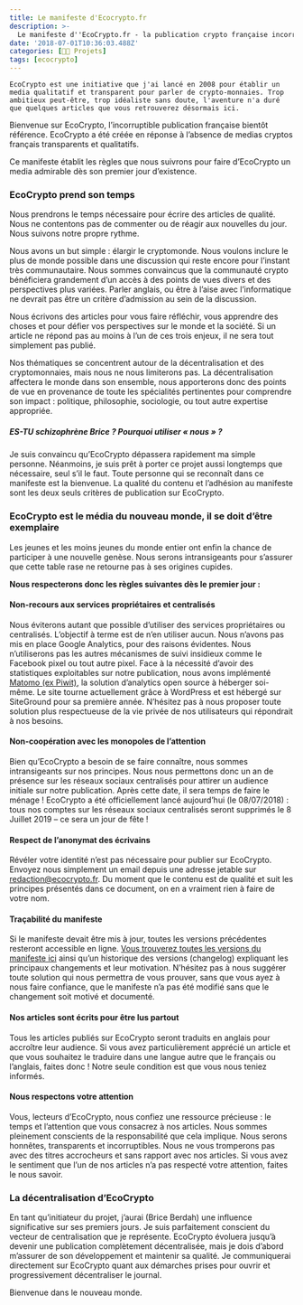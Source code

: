 ```yaml
---
title: Le manifeste d'Ecocrypto.fr
description: >-
  Le manifeste d''EcoCrypto.fr - la publication crypto française incorruptible, intransigeante et inachetable.
date: '2018-07-01T10:36:03.488Z'
categories: [👩‍🔧 Projets]
tags: [ecocrypto]
---
```


`EcoCrypto est une initiative que j'ai lancé en 2008 pour établir un media qualitatif et transparent pour parler de crypto-monnaies. Trop ambitieux peut-être, trop idéaliste sans doute, l'aventure n'a duré que quelques articles que vous retrouverez désormais ici.`

Bienvenue sur EcoCrypto, l’incorruptible publication française bientôt référence. EcoCrypto a été créée en réponse à l’absence de medias cryptos français transparents et qualitatifs.

Ce manifeste établit les règles que nous suivrons pour faire d’EcoCrypto un media admirable dès son premier jour d’existence.

### EcoCrypto prend son temps

Nous prendrons le temps nécessaire pour écrire des articles de qualité. Nous ne contentons pas de commenter ou de réagir aux nouvelles du jour. Nous suivons notre propre rythme.

Nous avons un but simple : élargir le cryptomonde. Nous voulons inclure le plus de monde possible dans une discussion qui reste encore pour l’instant très communautaire. Nous sommes convaincus que la communauté crypto bénéficiera grandement d’un accès à des points de vues divers et des perspectives plus variées. Parler anglais, ou être à l’aise avec l’informatique ne devrait pas être un critère d’admission au sein de la discussion.

Nous écrivons des articles pour vous faire réfléchir, vous apprendre des choses et pour défier vos perspectives sur le monde et la société. Si un article ne répond pas au moins à l’un de ces trois enjeux, il ne sera tout simplement pas publié.

Nos thématiques se concentrent autour de la décentralisation et des cryptomonnaies, mais nous ne nous limiterons pas. La décentralisation affectera le monde dans son ensemble, nous apporterons donc des points de vue en provenance de toute les spécialités pertinentes pour comprendre son impact : politique, philosophie, sociologie, ou tout autre expertise appropriée.

##### *ES-TU schizophrène Brice ? Pourquoi utiliser « nous » ?*

Je suis convaincu qu’EcoCrypto dépassera rapidement ma simple personne. Néanmoins, je suis prêt à porter ce projet aussi longtemps que nécessaire, seul s’il le faut. Toute personne qui se reconnaît dans ce manifeste est la bienvenue. La qualité du contenu et l’adhésion au manifeste sont les deux seuls critères de publication sur EcoCrypto.

### EcoCrypto est le média du nouveau monde, il se doit d’être exemplaire

Les jeunes et les moins jeunes du monde entier ont enfin la chance de participer à une nouvelle genèse. Nous serons intransigeants pour s’assurer que cette table rase ne retourne pas à ses origines cupides.

**Nous respecterons donc les règles suivantes dès le premier jour :**

#### Non-recours aux services propriétaires et centralisés

Nous éviterons autant que possible d’utiliser des services propriétaires ou centralisés. L’objectif à terme est de n’en utiliser aucun. Nous n’avons pas mis en place Google Analytics, pour des raisons évidentes. Nous n’utiliserons pas les autres mécanismes de suivi insidieux comme le Facebook pixel ou tout autre pixel. Face à la nécessité d’avoir des statistiques exploitables sur notre publication, nous avons implémenté [Matomo (ex Piwit)](https://matomo.org/), la solution d’analytics open source à héberger soi-même. Le site tourne actuellement grâce à WordPress et est hébergé sur SiteGround pour sa première année. N’hésitez pas à nous proposer toute solution plus respectueuse de la vie privée de nos utilisateurs qui répondrait à nos besoins.

#### Non-coopération avec les monopoles de l’attention

Bien qu’EcoCrypto a besoin de se faire connaître, nous sommes intransigeants sur nos principes. Nous nous permettons donc un an de présence sur les réseaux sociaux centralisés pour attirer un audience initiale sur notre publication. Après cette date, il sera temps de faire le ménage ! EcoCrypto a été officiellement lancé aujourd’hui (le 08/07/2018) : tous nos comptes sur les réseaux sociaux centralisés seront supprimés le 8 Juillet 2019 – ce sera un jour de fête !

#### Respect de l’anonymat des écrivains

Révéler votre identité n’est pas nécessaire pour publier sur EcoCrypto. Envoyez nous simplement un email depuis une adresse jetable sur <redaction@ecocrypto.fr>. Du moment que le contenu est de qualité et suit les principes présentés dans ce document, on en a vraiment rien à faire de votre nom.

#### Traçabilité du manifeste

Si le manifeste devait être mis à jour, toutes les versions précédentes resteront accessible en ligne. [Vous trouverez toutes les versions du manifeste ici](https://ecocrypto.fr/manifeste/) ainsi qu’un historique des versions (changelog) expliquant les principaux changements et leur motivation. N’hésitez pas à nous suggérer toute solution qui nous permettra de vous prouver, sans que vous ayez à nous faire confiance, que le manifeste n’a pas été modifié sans que le changement soit motivé et documenté.

#### Nos articles sont écrits pour être lus partout

Tous les articles publiés sur EcoCrypto seront traduits en anglais pour accroître leur audience. Si vous avez particulièrement apprécié un article et que vous souhaitez le traduire dans une langue autre que le français ou l’anglais, faites donc ! Notre seule condition est que vous nous teniez informés.

#### Nous respectons votre attention

Vous, lecteurs d’EcoCrypto, nous confiez une ressource précieuse : le temps et l’attention que vous consacrez à nos articles. Nous sommes pleinement conscients de la responsabilité que cela implique. Nous serons honnêtes, transparents et incorruptibles. Nous ne vous tromperons pas avec des titres accrocheurs et sans rapport avec nos articles. Si vous avez le sentiment que l’un de nos articles n’a pas respecté votre attention, faites le nous savoir.

### La décentralisation d’EcoCrypto

En tant qu’initiateur du projet, j’aurai (Brice Berdah) une influence significative sur ses premiers jours. Je suis parfaitement conscient du vecteur de centralisation que je représente. EcoCrypto évoluera jusqu’à devenir une publication complètement décentralisée, mais je dois d’abord m’assurer de son développement et maintenir sa qualité. Je communiquerai directement sur EcoCrypto quant aux démarches prises pour ouvrir et progressivement décentraliser le journal.

Bienvenue dans le nouveau monde.